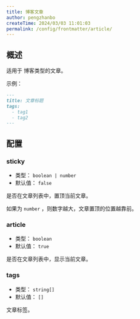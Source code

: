 ```yaml
---
title: 博客文章
author: pengzhanbo
createTime: 2024/03/03 11:01:03
permalink: /config/frontmatter/article/
---
```


## 概述

适用于 博客类型的文章。

示例：

```md
---
title: 文章标题
tags:
  - tag1
  - tag2
---
```

## 配置

### sticky

- 类型： `boolean | number`
- 默认值： `false`

是否在文章列表中，置顶当前文章。

如果为 `number` ，则数字越大，文章置顶的位置越靠前。

### article

- 类型： `boolean`
- 默认值： `true`

是否在文章列表中，显示当前文章。

### tags

- 类型： `string[]`
- 默认值： `[]`

文章标签。
